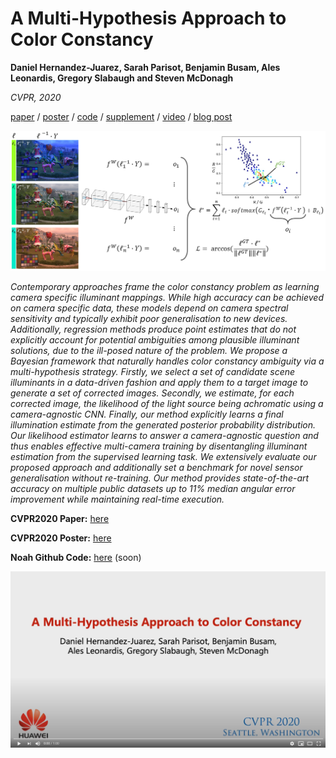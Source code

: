 # **A Multi-Hypothesis Approach to Color Constancy**

**Daniel Hernandez-Juarez, Sarah Parisot, Benjamin Busam, Ales Leonardis, Gregory Slabaugh and Steven McDonagh**

*CVPR, 2020*

[paper](https://arxiv.org/abs/2002.12896 "A Multi-Hypothesis Approach to Color Constancy paper") / [poster](https://github.com/smcdonagh/multi_hyp_cc/blob/master/06066-poster.pdf "A Multi-Hypothesis Approach to Color Constancy poster") / [code](https://github.com/huawei-noah/multi_hyp_cc "A Multi-Hypothesis Approach to Color Constancy code") / [supplement](https://arxiv.org/abs/2002.12896) / [video](https://youtu.be/3NjLnmFyXwI) / [blog post](https://blog.huawei.com/tag/noahs-ark-labs/)

![candidate_selection](candidate_selection.png)

*Contemporary approaches frame the color constancy problem as learning camera specific illuminant mappings. While high accuracy can be achieved on camera specific data, these models depend on camera spectral sensitivity and typically exhibit poor generalisation to new devices. Additionally, regression methods produce point estimates that do not explicitly account for potential ambiguities among plausible illuminant solutions, due to the ill-posed nature of the problem. We propose a Bayesian framework that naturally handles color constancy ambiguity via a multi-hypothesis strategy. Firstly, we select a set of candidate scene illuminants in a data-driven fashion and apply them to a target image to generate a set of corrected images. Secondly, we estimate, for each corrected image, the likelihood of the light source being achromatic using a camera-agnostic CNN. Finally, our method explicitly learns a final illumination estimate from the generated posterior probability distribution. Our likelihood estimator learns to answer a camera-agnostic question and thus enables effective multi-camera training by disentangling illuminant estimation from the supervised learning task. We extensively evaluate our proposed approach and additionally set a benchmark for novel sensor generalisation without re-training. Our method provides state-of-the-art accuracy on multiple public datasets up to 11% median angular error improvement while maintaining real-time execution.*

**CVPR2020 Paper:** [here](https://arxiv.org/abs/2002.12896 "A Multi-Hypothesis Approach to Color Constancy paper")

**CVPR2020 Poster:** [here](https://github.com/smcdonagh/multi_hyp_cc/blob/master/06066-poster.pdf "A Multi-Hypothesis Approach to Color Constancy poster")

**Noah Github Code:** [here](https://github.com/huawei-noah/multi_hyp_cc "A Multi-Hypothesis Approach to Color Constancy code") (soon)

[![A Multi-Hypothesis Approach to Color Constancy Video](06066-youtube.png)](https://youtu.be/3NjLnmFyXwI)
